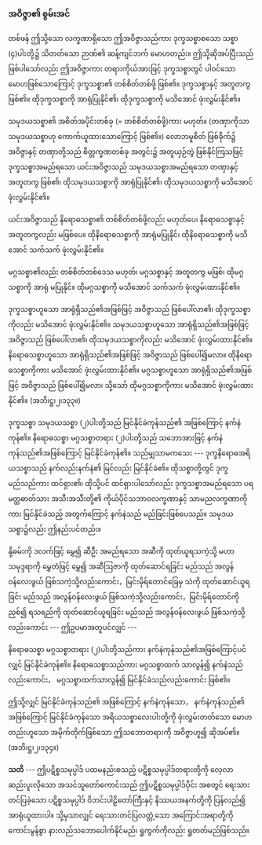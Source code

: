 ### အဝိဇ္ဇာ၏ စွမ်းအင်

တစ်ဖန် ဤသို့သော လက္ခဏာရှိသော ဤအဝိဇ္ဇာသည်ကား ဒုက္ခသစ္စာစသော သစ္စာ (၄)ပါးတို့၌ သိတတ်သော ဉာဏ်၏ ဆန့်ကျင်ဘက် မောဟတည်း။ 
ဤသို့ဆိုအပ်ပြီးသည် ဖြစ်ပါသော်လည်း ဤအဝိဇ္ဇာကား တရားကိုယ်အားဖြင့် ဒုက္ခသစ္စာတွင် ပါဝင်သော မောဟဖြစ်သောကြောင့် ဒုက္ခသစ္စာ၏ တစ်စိတ်တစ်ဖို့ ဖြစ်၏။ 
ဒုက္ခသစ္စာနှင့် အတူတကွ ဖြစ်၏။ 
ထိုဒုက္ခသစ္စာကို အာရုံပြုနိုင်၏၊ ထိုဒုက္ခသစ္စာကို မသိအောင် ဖုံးလွှမ်းနိုင်၏။

သမုဒယသစ္စာ၏ အစိတ်အပိုင်းတစ်ခု (= တစ်စိတ်တစ်ဖို့)ကား မဟုတ်။ 
(တဏှာကိုသာ သမုဒယသစ္စာဟု ကောက်ယူထားသောကြောင့် ဖြစ်၏။) 
လောဘမူစိတ် ဖြစ်ခိုက်၌ အဝိဇ္ဇာနှင့် တဏှာတို့သည် စိတ္တက္ခဏတစ်ခု အတွင်း၌ အတူယှဉ်တွဲ ဖြစ်နိုင်ကြသဖြင့် ဒုက္ခသစ္စာအမည်ရသော ယင်းအဝိဇ္ဇာသည် သမုဒယသစ္စာအမည်ရသော တဏှာနှင့် အတူတကွ ဖြစ်၏၊ ထိုသမုဒယသစ္စာကို အာရုံပြုနိုင်၏၊ ထိုသမုဒယသစ္စာကို မသိအောင် ဖုံးလွှမ်းနိုင်၏။

ယင်းအဝိဇ္ဇာသည် နိရောဓသစ္စာ၏ တစ်စိတ်တစ်ဖို့လည်း မဟုတ်ပေ၊ နိရောဓသစ္စာနှင့် အတူတကွလည်း မဖြစ်ပေ။ 
ထိုနိရောဓသစ္စာကို အာရုံမပြုနိုင်၊ ထိုနိရောဓသစ္စာကို မသိအောင် သက်သက် ဖုံးလွှမ်းနိုင်၏။

မဂ္ဂသစ္စာ၏လည်း တစ်စိတ်တစ်ဒေသ မဟုတ်၊ မဂ္ဂသစ္စာနှင့် အတူတကွ မဖြစ်၊ ထိုမဂ္ဂသစ္စာကို အာရုံ မပြုနိုင်။ 
ထိုမဂ္ဂသစ္စာကို မသိအောင် သက်သက် ဖုံးလွှမ်းထားနိုင်၏။

ဒုက္ခသစ္စာဟူသော အာရုံရှိသည်၏အဖြစ်ဖြင့် အဝိဇ္ဇာသည် ဖြစ်ပေါ်လာ၏၊ ထိုဒုက္ခသစ္စာကိုလည်း မသိအောင် ဖုံးလွှမ်းနိုင်၏။ 
သမုဒယသစ္စာဟူသော အာရုံရှိသည်၏အဖြစ်ဖြင့် အဝိဇ္ဇာသည် ဖြစ်ပေါ်လာ၏၊ ထိုသမုဒယသစ္စာကိုလည်း မသိအောင် ဖုံးလွှမ်းထားနိုင်၏။ 
နိရောဓသစ္စာဟူသော အာရုံရှိသည်၏အဖြစ်ဖြင့် အဝိဇ္ဇာသည် ဖြစ်ပေါ်၍မလာ။ 
ထိုနိရောဓသစ္စာကိုကား မသိအောင် ဖုံးလွှမ်းထားနိုင်၏။ 
မဂ္ဂသစ္စာဟူသော အာရုံရှိသည်၏အဖြစ်ဖြင့် အဝိဇ္ဇာသည် ဖြစ်ပေါ်၍မလာ၊ သို့သော် ထိုမဂ္ဂသစ္စာကိုကား မသိအောင် ဖုံးလွှမ်းထားနိုင်၏။ (အဘိ၊ဋ္ဌ၊၂၊၁၃၃။)

ဒုက္ခသစ္စာ သမုဒယသစ္စာ (၂)ပါးတို့သည် မြင်နိုင်ခဲကုန်သည်၏ အဖြစ်ကြောင့် နက်နဲကုန်၏။ 
နိရောဓသစ္စာ မဂ္ဂသစ္စာတရား (၂)ပါးတို့သည် သဘောအားဖြင့် နက်နဲကုန်သည်၏အဖြစ်ကြောင့် မြင်နိုင်ခဲကုန်၏။ 
သည်မျှသာမကသေး --- ဒုက္ခနိရောဓအရိယသစ္စာသည် နက်လည်းနက်နဲ၏ မြင်လည်း မြင်နိုင်ခဲ၏။ 
ထိုသစ္စာတို့တွင် ဒုက္ခမည်သည်ကား ထင်ရှား၏၊ ထိုသို့ပင် ထင်ရှားပါသော်လည်း ဒုက္ခသစ္စာအမည်ရသော ပရမတ္ထဓာတ်သား အသီးအသီးတို့၏ ကိုယ်ပိုင်သဘာဝလက္ခဏာနှင့် သာမညလက္ခဏာကိုကား မြင်နိုင်ခဲသည့် အတွက်ကြောင့် နက်နဲသည် မည်ခြင်းဖြစ်ပေသည်။ 
သမုဒယသစ္စာ၌လည်း ဤနည်းပင်တည်း။

နို့ဓမ်းကို ဒလက်ဖြင့် မွှေ၍ ဆီဦး အမည်ရသော အဆီကို ထုတ်ယူရသကဲ့သို့ မဟာသမုဒ္ဒရာကို မွှေတံဖြင့် မွှေ၍ အဆီဩဇာကို ထုတ်ဆောင်ရခြင်း မည်သည် အလွန်ဝန်လေးဖွယ် ဖြစ်သကဲ့သို့လည်းကောင်း，မြင်းမိုရ်တောင်ခြေမှ သဲကို ထုတ်ဆောင်ယူရခြင်း မည်သည် အလွန်ဝန်လေးဖွယ် ဖြစ်သကဲ့သို့လည်းကောင်း，မြင်းမိုရ်တောင်ကို ညှစ်၍ ရသရည်ကို ထုတ်ဆောင်ယူရခြင်း မည်သည် အလွန်ဝန်လေးဖွယ် ဖြစ်သကဲ့သို့လည်းကောင်း --- ဤဥပမာအတူပင်လျှင် ---

နိရောဓသစ္စာ မဂ္ဂသစ္စာတရား (၂)ပါးတို့သည်ကား နက်နဲကုန်သည်၏အဖြစ်ကြောင့်ပင်လျှင် မြင်နိုင်ခဲကုန်၏။ 
နိရောဓသစ္စာသည်ကား မဂ္ဂသစ္စာထက် သာလွန်၍ နက်နဲသည်လည်းကောင်း， မဂ္ဂသစ္စာထက်သာလွန်၍ မြင်နိုင်ခဲသည်လည်းကောင်း ဖြစ်၏။

ဤသို့လျှင် မြင်နိုင်ခဲကုန်သည်၏ အဖြစ်ကြောင့် နက်နဲကုန်သော， နက်နဲကုန်သည်၏ အဖြစ်ကြောင့် မြင်နိုင်ခဲကုန်သော အရိယသစ္စာလေးပါးတို့ကို ဖုံးလွှမ်းတတ်သော မောဟတည်းဟူသော အမိုက်တိုက်ဖြစ်သော ဤသဘောတရားကို အဝိဇ္ဇာဟူ၍ ဆိုအပ်၏။ (အဘိ၊ဋ္ဌ၊၂၊၁၃၄။)

**သတိ** --- ဤပဋိစ္စသမုပ္ပါဒ် ပထမနည်းစသည့် ပဋိစ္စသမုပ္ပါဒ်တရားတို့ကို လေ့လာဆည်းပူးလိုသော အသင်သူတော်ကောင်းသည် ဤပဋိစ္စသမုပ္ပါဒ်ပိုင်း အစတွင် ရေးသားတင်ပြခဲ့သော ပဋိစ္စသမုပ္ပါဒ် ဝိဘင်းပါဠိတော်ကြီးနှင့် နိဿယအနက်တို့ကို ပြန်လည်၍ အာရုံယူထားပါ။ 
သို့မှသာလျှင် ရေးသားတင်ပြလတ္တံ့သော အကြောင်းအရာတို့ကို ကောင်းမွန်စွာ နားလည်သဘောပေါက်နိုင်မည်၊ ရှုကွက်ကိုလည်း ရှုတတ်မည်ဖြစ်သည်။
